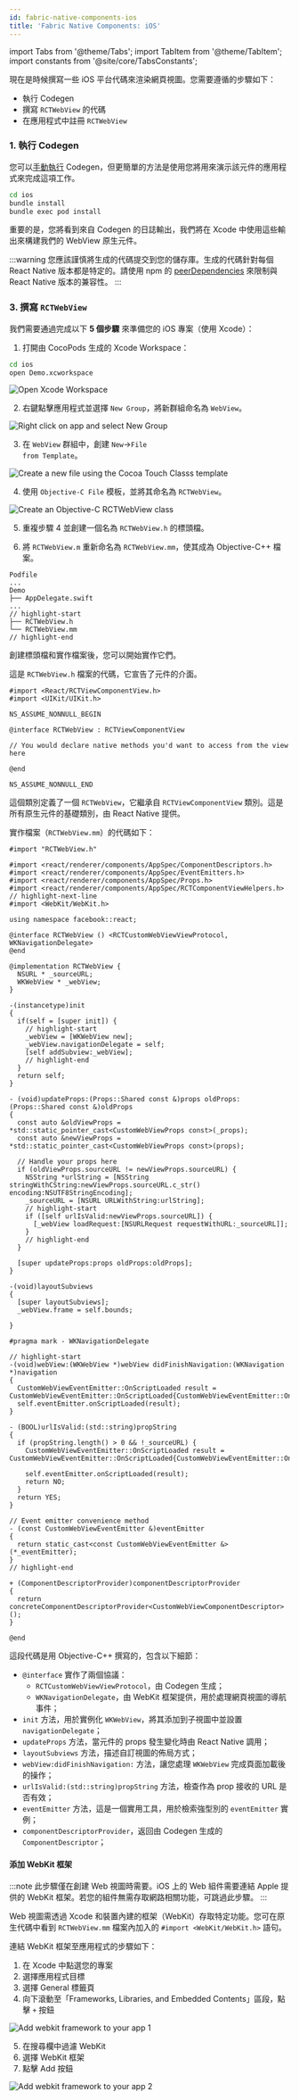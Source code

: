 ```yaml
---
id: fabric-native-components-ios
title: 'Fabric Native Components: iOS'
---
```


import Tabs from '@theme/Tabs'; import TabItem from '@theme/TabItem'; import constants from '@site/core/TabsConstants';

現在是時候撰寫一些 iOS 平台代碼來渲染網頁視圖。您需要遵循的步驟如下：

- 執行 Codegen
- 撰寫 `RCTWebView` 的代碼
- 在應用程式中註冊 `RCTWebView`

### 1. 執行 Codegen

您可以[手動執行](the-new-architecture/codegen-cli) Codegen，但更簡單的方法是使用您將用來演示該元件的應用程式來完成這項工作。

```bash
cd ios
bundle install
bundle exec pod install
```

重要的是，您將看到來自 Codegen 的日誌輸出，我們將在 Xcode 中使用這些輸出來構建我們的 WebView 原生元件。

:::warning
您應該謹慎將生成的代碼提交到您的儲存庫。生成的代碼針對每個 React Native 版本都是特定的。請使用 npm 的 [peerDependencies](https://nodejs.org/en/blog/npm/peer-dependencies) 來限制與 React Native 版本的兼容性。
:::

### 3. 撰寫 `RCTWebView`

我們需要通過完成以下 **5 個步驟** 來準備您的 iOS 專案（使用 Xcode）：

1. 打開由 CocoPods 生成的 Xcode Workspace：

```bash
cd ios
open Demo.xcworkspace
```

<img class="half-size" alt="Open Xcode Workspace" src="/docs/assets/fabric-native-components/1.webp" />

2. 右鍵點擊應用程式並選擇 <code>New Group</code>，將新群組命名為 `WebView`。

<img class="half-size" alt="Right click on app and select New Group" src="/docs/assets/fabric-native-components/2.webp" />

3. 在 `WebView` 群組中，創建 <code>New</code>→<code>File from Template</code>。

<img class="half-size" alt="Create a new file using the Cocoa Touch Classs template" src="/docs/assets/fabric-native-components/3.webp" />

4. 使用 <code>Objective-C File</code> 模板，並將其命名為 <code>RCTWebView</code>。

<img class="half-size" alt="Create an Objective-C RCTWebView class" src="/docs/assets/fabric-native-components/4.webp" />

5. 重複步驟 4 並創建一個名為 `RCTWebView.h` 的標頭檔。

6. 將 <code>RCTWebView.m</code> 重新命名為 <code>RCTWebView.mm</code>，使其成為 Objective-C++ 檔案。

```text title="Demo/ios"
Podfile
...
Demo
├── AppDelegate.swift
...
// highlight-start
├── RCTWebView.h
└── RCTWebView.mm
// highlight-end
```

創建標頭檔和實作檔案後，您可以開始實作它們。

這是 `RCTWebView.h` 檔案的代碼，它宣告了元件的介面。

```objc title="Demo/RCTWebView/RCTWebView.h"
#import <React/RCTViewComponentView.h>
#import <UIKit/UIKit.h>

NS_ASSUME_NONNULL_BEGIN

@interface RCTWebView : RCTViewComponentView

// You would declare native methods you'd want to access from the view here

@end

NS_ASSUME_NONNULL_END
```

這個類別定義了一個 `RCTWebView`，它繼承自 `RCTViewComponentView` 類別。這是所有原生元件的基礎類別，由 React Native 提供。

實作檔案（`RCTWebView.mm`）的代碼如下：

```objc title="Demo/RCTWebView/RCTWebView.mm"
#import "RCTWebView.h"

#import <react/renderer/components/AppSpec/ComponentDescriptors.h>
#import <react/renderer/components/AppSpec/EventEmitters.h>
#import <react/renderer/components/AppSpec/Props.h>
#import <react/renderer/components/AppSpec/RCTComponentViewHelpers.h>
// highlight-next-line
#import <WebKit/WebKit.h>

using namespace facebook::react;

@interface RCTWebView () <RCTCustomWebViewViewProtocol, WKNavigationDelegate>
@end

@implementation RCTWebView {
  NSURL * _sourceURL;
  WKWebView * _webView;
}

-(instancetype)init
{
  if(self = [super init]) {
    // highlight-start
    _webView = [WKWebView new];
    _webView.navigationDelegate = self;
    [self addSubview:_webView];
    // highlight-end
  }
  return self;
}

- (void)updateProps:(Props::Shared const &)props oldProps:(Props::Shared const &)oldProps
{
  const auto &oldViewProps = *std::static_pointer_cast<CustomWebViewProps const>(_props);
  const auto &newViewProps = *std::static_pointer_cast<CustomWebViewProps const>(props);

  // Handle your props here
  if (oldViewProps.sourceURL != newViewProps.sourceURL) {
    NSString *urlString = [NSString stringWithCString:newViewProps.sourceURL.c_str() encoding:NSUTF8StringEncoding];
    _sourceURL = [NSURL URLWithString:urlString];
    // highlight-start
    if ([self urlIsValid:newViewProps.sourceURL]) {
      [_webView loadRequest:[NSURLRequest requestWithURL:_sourceURL]];
    }
    // highlight-end
  }

  [super updateProps:props oldProps:oldProps];
}

-(void)layoutSubviews
{
  [super layoutSubviews];
  _webView.frame = self.bounds;

}

#pragma mark - WKNavigationDelegate

// highlight-start
-(void)webView:(WKWebView *)webView didFinishNavigation:(WKNavigation *)navigation
{
  CustomWebViewEventEmitter::OnScriptLoaded result = CustomWebViewEventEmitter::OnScriptLoaded{CustomWebViewEventEmitter::OnScriptLoadedResult::Success};
  self.eventEmitter.onScriptLoaded(result);
}

- (BOOL)urlIsValid:(std::string)propString
{
  if (propString.length() > 0 && !_sourceURL) {
    CustomWebViewEventEmitter::OnScriptLoaded result = CustomWebViewEventEmitter::OnScriptLoaded{CustomWebViewEventEmitter::OnScriptLoadedResult::Error};

    self.eventEmitter.onScriptLoaded(result);
    return NO;
  }
  return YES;
}

// Event emitter convenience method
- (const CustomWebViewEventEmitter &)eventEmitter
{
  return static_cast<const CustomWebViewEventEmitter &>(*_eventEmitter);
}
// highlight-end

+ (ComponentDescriptorProvider)componentDescriptorProvider
{
  return concreteComponentDescriptorProvider<CustomWebViewComponentDescriptor>();
}

@end
```

這段代碼是用 Objective-C++ 撰寫的，包含以下細節：

- `@interface` 實作了兩個協議：
  - `RCTCustomWebViewViewProtocol`，由 Codegen 生成；
  - `WKNavigationDelegate`，由 WebKit 框架提供，用於處理網頁視圖的導航事件；
- `init` 方法，用於實例化 `WKWebView`，將其添加到子視圖中並設置 `navigationDelegate`；
- `updateProps` 方法，當元件的 props 發生變化時由 React Native 調用；
- `layoutSubviews` 方法，描述自訂視圖的佈局方式；
- `webView:didFinishNavigation:` 方法，讓您處理 `WKWebView` 完成頁面加載後的操作；
- `urlIsValid:(std::string)propString` 方法，檢查作為 prop 接收的 URL 是否有效；
- `eventEmitter` 方法，這是一個實用工具，用於檢索強型別的 `eventEmitter` 實例；
- `componentDescriptorProvider`，返回由 Codegen 生成的 `ComponentDescriptor`；

#### 添加 WebKit 框架

:::note
此步驟僅在創建 Web 視圖時需要。iOS 上的 Web 組件需要連結 Apple 提供的 WebKit 框架。若您的組件無需存取網路相關功能，可跳過此步驟。
:::

Web 視圖需透過 Xcode 和裝置內建的框架（WebKit）存取特定功能。您可在原生代碼中看到 `RCTWebView.mm` 檔案內加入的 `#import <WebKit/WebKit.h>` 語句。

連結 WebKit 框架至應用程式的步驟如下：

1. 在 Xcode 中點選您的專案
2. 選擇應用程式目標
3. 選擇 General 標籤頁
4. 向下滾動至「Frameworks, Libraries, and Embedded Contents」區段，點擊 `+` 按鈕

<img class="half-size" alt="Add webkit framework to your app 1" src="/docs/assets/AddWebKitFramework1.png" />

5. 在搜尋欄中過濾 WebKit
6. 選擇 WebKit 框架
7. 點擊 Add 按鈕

<img class="half-size" alt="Add webkit framework to your app 2" src="/docs/assets/AddWebKitFramework2.png" />